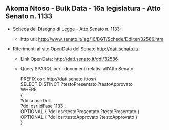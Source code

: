 ## Akoma Ntoso - Bulk Data - 16a legislatura - Atto Senato n. 1133 ##

* Scheda del Disegno di Legge - Atto Senato n. 1133:
	* http url: http://www.senato.it/leg/16/BGT/Schede/Ddliter/32586.htm

* Riferimenti al sito OpenData del Senato http://dati.senato.it/:
	* Link OpenData: http://dati.senato.it/ddl/32586
	* Query SPARQL per i documenti relativi all'Atto Senato:

        PREFIX osr: <http://dati.senato.it/osr/>  
		SELECT DISTINCT ?testoPresentato ?testoApprovato  
		WHERE  
		{  
		    ?ddl a osr:Ddl.  
		    ?ddl osr:idFase 1133 .  
		    OPTIONAL { ?ddl osr:testoPresentato ?testoPresentato }  
		    OPTIONAL { ?ddl osr:testoApprovato ?testoApprovato }  
		}
		